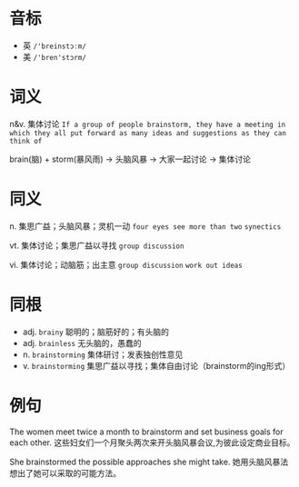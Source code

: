 # 音标

- 英 `/'breinstɔːm/`
- 美 `/'bren'stɔrm/`

# 词义

n&v. 集体讨论
`If a group of people brainstorm, they have a meeting in which they all put forward as many ideas and suggestions as they can think of`



brain(脑) + storm(暴风雨) → 头脑风暴 → 大家一起讨论 → 集体讨论

# 同义

n. 集思广益；头脑风暴；灵机一动
`four eyes see more than two` `synectics`

vt. 集体讨论；集思广益以寻找
`group discussion`

vi. 集体讨论；动脑筋；出主意
`group discussion` `work out ideas`

# 同根

- adj. `brainy` 聪明的；脑筋好的；有头脑的
- adj. `brainless` 无头脑的，愚蠢的
- n. `brainstorming` 集体研讨；发表独创性意见
- v. `brainstorming` 集思广益以寻找；集体自由讨论（brainstorm的ing形式）

# 例句

The women meet twice a month to brainstorm and set business goals for each other.
这些妇女们一个月聚头两次来开头脑风暴会议,为彼此设定商业目标。

She brainstormed the possible approaches she might take.
她用头脑风暴法想出了她可以采取的可能方法。


